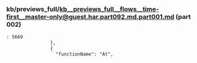 ### kb/previews_full/kb__previews_full__flows__time-first__master-only@guest.har.part092.md.part001.md (part 002)

```md
: 5669
                },
                {
                  "functionName": "At",
       
```

```
